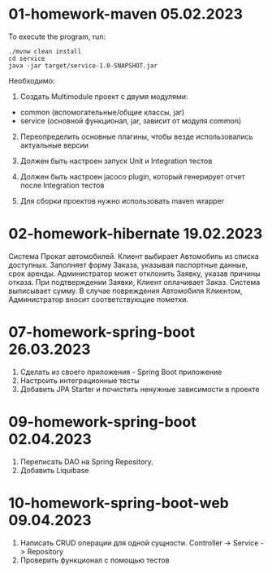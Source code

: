 # 01-homework-maven 05.02.2023

To execute the program, run:

```
./mvnw clean install
cd service
java -jar target/service-1.0-SNAPSHOT.jar

```

Необходимо:
1. Создать Multimodule проект с двумя модулями:
- common (вспомогательные/общие классы, jar)
- service (основной функционал, jar, зависит от модуля common)
2. Переопределить основные плагины, чтобы везде использовались актуальные версии

3. Должен быть настроен запуск Unit и Integration тестов
4. Должен быть настроен jacoco plugin, который генерирует отчет после Integration тестов

5. Для сборки проектов нужно использовать maven wrapper
# 02-homework-hibernate 19.02.2023
Система Прокат автомобилей. Клиент выбирает Автомобиль из списка доступных.
Заполняет форму Заказа, указывая паспортные данные, срок аренды. Администратор может отклонить Заявку, указав причины отказа. При подтверждении Заявки, Клиент оплачивает Заказ. Система выписывает сумму. В случае повреждения Автомобиля Клиентом, Администратор вносит соответствующие пометки.

# 07-homework-spring-boot 26.03.2023

1. Сделать из своего приложения - Spring Boot приложение
2. Настроить интеграционные тесты
3. Добавить JPA Starter и почистить ненужные зависимости в проекте

# 09-homework-spring-boot 02.04.2023
1. Переписать DAO на Spring Repository.
2. Добавить Liquibase

# 10-homework-spring-boot-web 09.04.2023
1. Написать CRUD операции для одной сущности. Controller -> Service -> Repository
2. Проверить функционал с помощью тестов